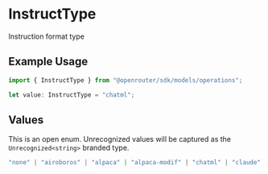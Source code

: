 # InstructType

Instruction format type

## Example Usage

```typescript
import { InstructType } from "@openrouter/sdk/models/operations";

let value: InstructType = "chatml";
```

## Values

This is an open enum. Unrecognized values will be captured as the `Unrecognized<string>` branded type.

```typescript
"none" | "airoboros" | "alpaca" | "alpaca-modif" | "chatml" | "claude" | "code-llama" | "gemma" | "llama2" | "llama3" | "mistral" | "nemotron" | "neural" | "openchat" | "phi3" | "rwkv" | "vicuna" | "zephyr" | "deepseek-r1" | "deepseek-v3.1" | "qwq" | "qwen3" | Unrecognized<string>
```
